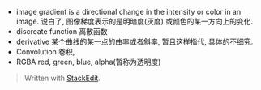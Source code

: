 * image gradient 
 is a directional change in the intensity or color in an image. 说白了, 图像梯度表示的是明暗度(灰度) 或颜色的某一方向上的变化. 
* discreate function 
离散函数
* derivative
某个曲线的某一点的曲率或者斜率, 暂且这样指代, 具体的不细究.
* Convolution 
卷积,
* RGBA
red, green, blue, alpha(暂称为透明度)

> Written with [StackEdit](https://stackedit.io/).
<!--stackedit_data:
eyJoaXN0b3J5IjpbMTE1MzAzOTgzNl19
-->